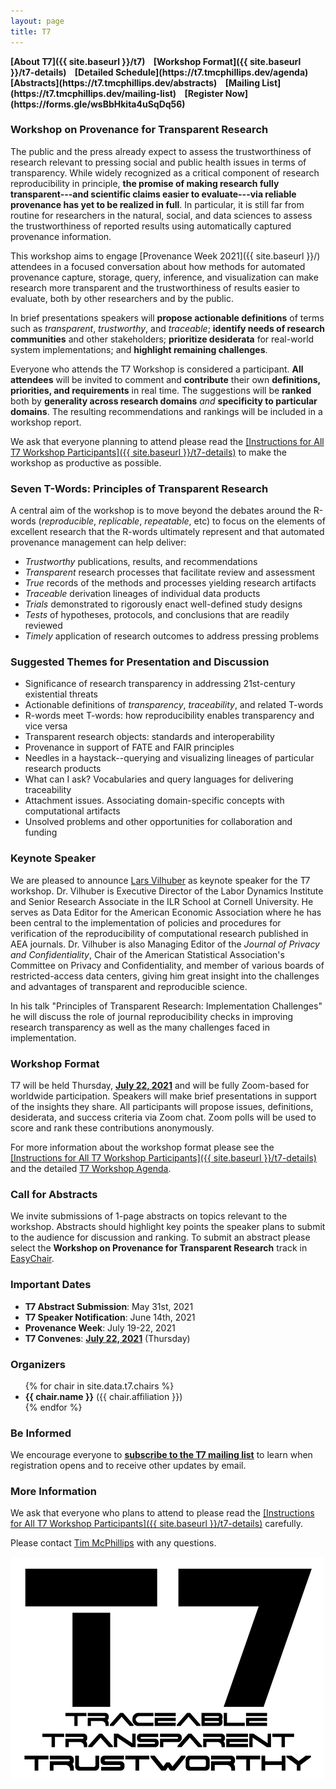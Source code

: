 ```yaml
---
layout: page
title: T7
---
```


<span style="font-weight: bold;">
[About T7]({{ site.baseurl }}/t7) &nbsp;&nbsp; [Workshop Format]({{ site.baseurl }}/t7-details) &nbsp;&nbsp; [Detailed Schedule](https://t7.tmcphillips.dev/agenda) &nbsp;&nbsp; [Abstracts](https://t7.tmcphillips.dev/abstracts) &nbsp;&nbsp; [Mailing List](https://t7.tmcphillips.dev/mailing-list) &nbsp;&nbsp; [Register Now](https://forms.gle/wsBbHkita4uSqDq56) 
</span>

### Workshop on Provenance for Transparent Research

The public and the press already expect to assess the trustworthiness of research relevant to pressing social and public health issues in terms of transparency. While widely recognized as a critical component of research reproducibility in principle, __the promise of making research fully transparent---and scientific claims easier to evaluate---via reliable provenance has yet to be realized in full__. In particular, it is still far from routine for researchers in the natural, social, and data sciences to assess the trustworthiness of reported results using automatically captured provenance information.

This workshop aims to engage [Provenance Week 2021]({{ site.baseurl }}/) attendees in a focused conversation about how methods for automated provenance capture, storage, query, inference, and visualization can make research more transparent and the trustworthiness of results easier to evaluate, both by other researchers and by the public. 

In brief presentations speakers will __propose actionable definitions__ of terms such as *transparent*, *trustworthy*, and *traceable*; __identify needs of research communities__ and other stakeholders; __prioritize desiderata__ for real-world system implementations; and __highlight remaining challenges__. 

Everyone who attends the T7 Workshop is considered a participant. __All attendees__ will be invited to comment and __contribute__ their own __definitions, priorities, and requirements__ in real time. The suggestions will be __ranked__ both by __generality across research domains__ *and* __specificity to particular domains__. The resulting recommendations and rankings will be included in a workshop report. 

We ask that everyone planning to attend please read the <span style="text-decoration: underline">[Instructions for All T7 Workshop Participants]({{ site.baseurl }}/t7-details)</span> to make the workshop as productive as possible.

### Seven T-Words: Principles of Transparent Research

A central aim of the workshop is to move beyond the debates around the R-words (*reproducible*, *replicable*, *repeatable*, etc) to focus on the elements of excellent research that the R-words ultimately represent and that automated provenance management can help deliver:

- *Trustworthy* publications, results, and recommendations
- *Transparent* research processes that facilitate review and assessment
- *True* records of the methods and processes yielding research artifacts
- *Traceable* derivation lineages of individual data products
- *Trials* demonstrated to rigorously enact well-defined study designs
- *Tests* of hypotheses, protocols, and conclusions that are readily reviewed 
- *Timely* application of research outcomes to address pressing problems

### Suggested Themes for Presentation and Discussion
- Significance of research transparency in addressing 21st-century existential threats
- Actionable definitions of *transparency*, *traceability*, and related T-words 
- R-words meet T-words: how reproducibility enables transparency and vice versa
- Transparent research objects: standards and interoperability
- Provenance in support of FATE and FAIR principles
- Needles in a haystack--querying and visualizing lineages of particular research products
- What can I ask? Vocabularies and query languages for delivering traceability
- Attachment issues. Associating domain-specific concepts with computational artifacts
- Unsolved problems and other opportunities for collaboration and funding

### Keynote Speaker

We are pleased to announce [Lars Vilhuber](http://lars.vilhuber.com/) as keynote speaker for the T7 workshop. Dr. Vilhuber is Executive Director of the Labor Dynamics Institute and Senior Research Associate in the ILR School at Cornell University. He serves as Data Editor for the American Economic Association where he has been central to the implementation of policies and procedures for verification of the reproducibility of computational research published in AEA journals. Dr. Vilhuber is also Managing Editor of the *Journal of Privacy and Confidentiality*, Chair of the American Statistical Association's Committee on Privacy and Confidentiality, and member of various boards of restricted-access data centers, giving him great insight into the challenges and advantages of transparent and reproducible science.

In his talk "Principles of Transparent Research: Implementation Challenges" he will discuss the role of journal reproducibility checks in improving research transparency as well as the many challenges faced in implementation.

### Workshop Format
T7 will be held Thursday, **<span style="text-decoration: underline">July 22, 2021</span>** and will be fully Zoom-based for worldwide participation. Speakers will make brief presentations in support of the insights they share. All participants will propose issues, definitions, desiderata, and success criteria via Zoom chat. Zoom polls will be used to score and rank these contributions anonymously. 

For more information about the workshop format please see the <span style="text-decoration: underline">[Instructions for All T7 Workshop Participants]({{ site.baseurl }}/t7-details)</span> and the detailed <span style="text-decoration: underline"> [T7 Workshop Agenda](https://t7.tmcphillips.dev/agenda)</span>. 

### Call for Abstracts
We invite submissions of 1-page abstracts on topics relevant to the workshop. Abstracts should highlight key points the speaker plans to submit to the audience for discussion and ranking. To submit an abstract please select the **Workshop on Provenance for Transparent Research** track in [EasyChair](https://easychair.org/conferences/?conf=pw2021). 

### Important Dates
- **T7 Abstract Submission**: May 31st, 2021
- **T7 Speaker Notification**: June 14th, 2021
- **Provenance Week**: July 19-22, 2021
- **T7 Convenes**: **<span style="text-decoration: underline">July 22, 2021</span>** (Thursday)

### Organizers

<ul>
  {% for chair in site.data.t7.chairs %}
  <li><b>{{ chair.name }}</b> (<it>{{ chair.affiliation }}</it>)</li>
  {% endfor %}
</ul>

### Be Informed

We encourage everyone to __<span style="text-decoration: underline">[subscribe to the T7 mailing list](https://t7.tmcphillips.dev/mailing-list)</span>__ to learn when registration opens and to receive other updates by email.

### More Information

We ask that everyone who plans to attend to please read the <span style="text-decoration: underline">[Instructions for All T7 Workshop Participants]({{ site.baseurl }}/t7-details)</span> carefully.

Please contact [Tim McPhillips](mailto:tmcphill@illinois.edu) with any questions.

<div class="container">
  <img src="assets/T7-Logo-resized-smaller.png" />
</div>
